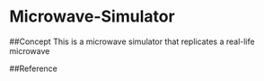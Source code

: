 # Microwave-Simulator

##Concept
This is a microwave simulator that replicates a real-life microwave


##Reference 
